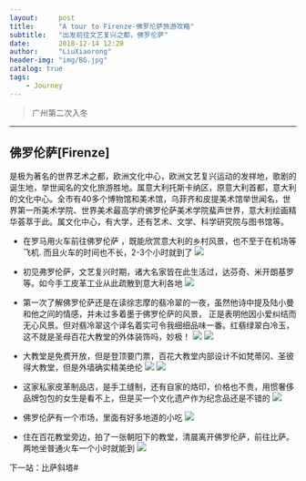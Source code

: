 ```yaml
---
layout:     post
title:      "A tour to Firenze-佛罗伦萨旅游攻略"
subtitle:   "出发前往文艺复兴之都，佛罗伦萨"
date:       2018-12-14 12:20
author:     "LiuXiaorong"
header-img: "img/BG.jpg"
catalog: true
tags:
    - Journey
---
```


>广州第二次入冬

---

## 佛罗伦萨[Firenze]
是极为著名的世界艺术之都，欧洲文化中心，欧洲文艺复兴运动的发祥地，歌剧的诞生地，举世闻名的文化旅游胜地。属意大利托斯卡纳区，原意大利首都，意大利的文化中心。全市有40多个博物馆和美术馆，乌菲齐和皮提美术馆举世闻名，世界第一所美术学院、世界美术最高学府佛罗伦萨美术学院蜚声世界，意大利绘画精华荟萃于此。属文化中心，有大学，还有艺术、文学、科学研究院与图书馆等。

- 在罗马用火车前往佛罗伦萨 ，既能欣赏意大利的乡村风景，也不至于在机场等飞机. 而且火车的时间也不长，2-3个小时就到了
![](/img/in-post/post-Firenze/Firenze1.jpg)

- 初见弗罗伦萨，文艺复兴时期，诸大名家皆在此生活过，达芬奇、米开朗基罗等。如今手工皮革工业从此疏散到意大利各地
![](/img/in-post/post-Firenze/Firenze2.jpg)

- 第一次了解佛罗伦萨还是在读徐志摩的翡冷翠的一夜，虽然他诗中提及陆小曼和他之间的情感，并未过多着墨于佛罗伦萨的风景， 正是表明他因小爱纠结而无心风景。但对翡冷翠这个译名着实可令我细细品味一番。红翡绿翠白冷玉，这不就是圣母百花大教堂的外体装饰吗，妙极！
![](/img/in-post/post-Firenze/Firenze3.jpg)
![](/img/in-post/post-Firenze/Firenze4.jpg)

- 大教堂是免费开放，但是登顶要门票，百花大教堂内部设计不如梵蒂冈、圣彼得大教堂，但是外墙确实精美绝伦
![](/img/in-post/post-Firenze/Firenze5.jpg)
![](/img/in-post/post-Firenze/Firenze6.jpg)

- 这家私家皮革制品店，是手工缝制，还有自家的烙印，价格也不贵，用惯奢侈品牌包包的女生是看不上，但是买一个文化遗产作为纪念品还是不错的
![](/img/in-post/post-Firenze/Firenze7.jpg)

- 佛罗伦萨有一个市场，里面有好多地道的小吃
![](/img/in-post/post-Firenze/Firenze8.jpg)

- 住在百花教堂旁边，拍了一张朝阳下的教堂，清晨离开佛罗伦萨，前往比萨。两地坐普通火车一个小时就能到
![](/img/in-post/post-Firenze/Firenze9.jpg)

下一站：比萨斜塔#
